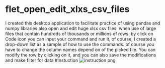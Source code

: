 # flet_open_edit_xlxs_csv_files
I created this desktop application  to facilitate  practice of using pandas and numpy  libraries also open and edit huge xlsx csv files.
 when use of large files that contain hundreds of thousands or millions of rows.
by click on Code icon you can  input your command and run it, of course, I created a drop-down list as a sample of how to use the commands.
 of course you have to change  the column names depend on of the picked file. You can modify the row by clicking on it, and you can also save the modifications and make filter for data
#Instuction
![instruction png](https://github.com/user-attachments/assets/9a6fd766-3dbd-45b8-9ef4-bfb10f01fa54)
